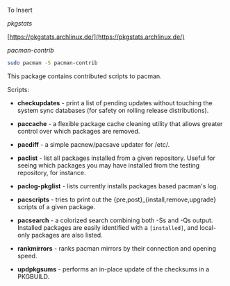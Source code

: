 To Insert

*pkgstats*

[https://pkgstats.archlinux.de/](https://pkgstats.archlinux.de/)

*pacman-contrib*

```bash
sudo pacman -S pacman-contrib
```

This package contains contributed scripts to pacman.

Scripts:

- **checkupdates** - print a list of pending updates without touching the system
  sync databases (for safety on rolling release distributions).

- **paccache** - a flexible package cache cleaning utility that allows greater
  control over which packages are removed.

- **pacdiff** - a simple pacnew/pacsave updater for /etc/.

- **paclist** - list all packages installed from a given repository. Useful for seeing
  which packages you may have installed from the testing repository,
  for instance.

- **paclog-pkglist** - lists currently installs packages based pacman's log.

- **pacscripts** - tries to print out the {pre,post}_{install,remove,upgrade}
  scripts of a given package.

- **pacsearch** - a colorized search combining both -Ss and -Qs output. Installed
  packages are easily identified with a `[installed]`, and
  local-only packages are also listed.

- **rankmirrors** - ranks pacman mirrors by their connection and opening speed.

- **updpkgsums** - performs an in-place update of the checksums in a PKGBUILD.
